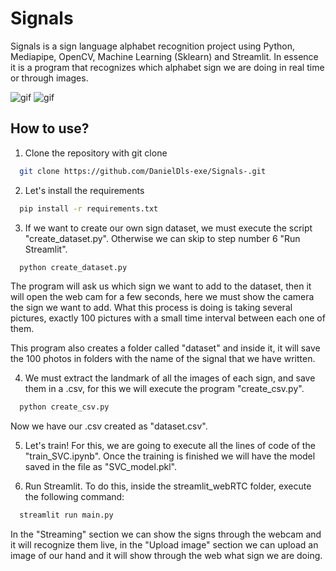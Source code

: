 # Signals

Signals is a sign language alphabet recognition project using Python, Mediapipe, OpenCV, Machine Learning (Sklearn) and Streamlit. In essence it is a program that recognizes which alphabet sign we are doing in real time or through images. 

![gif](https://i.makeagif.com/media/5-27-2022/kmEkHv.gif)
![gif](https://i.makeagif.com/media/5-27-2022/iJ7bUh.gif)

## How to use?

1. Clone the repository with git clone

```bash
  git clone https://github.com/DanielDls-exe/Signals-.git
```
2. Let's install the requirements

```bash
  pip install -r requirements.txt
```

3. If we want to create our own sign dataset, we must execute the script "create_dataset.py". Otherwise we can skip to step number 6 "Run Streamlit".

```bash
  python create_dataset.py
```
The program will ask us which sign we want to add to the dataset, then it will open the web cam for a few seconds, here we must show the camera the sign we want to add. What this process is doing is taking several pictures, exactly 100 pictures with a small time interval between each one of them.

This program also creates a folder called "dataset" and inside it, it will save the 100 photos in folders with the name of the signal that we have written.

4. We must extract the landmark of all the images of each sign, and save them in a .csv, for this we will execute the program "create_csv.py".

```bash
  python create_csv.py
```
Now we have our .csv created as "dataset.csv". 

5. Let's train! For this, we are going to execute all the lines of code of the "train_SVC.ipynb". Once the training is finished we will have the model saved in the file as "SVC_model.pkl".

6. Run Streamlit. 
To do this, inside the streamlit_webRTC folder, execute the following command:

```bash
  streamlit run main.py
```
In the "Streaming" section we can show the signs through the webcam and it will recognize them live, in the "Upload image" section we can upload an image of our hand and it will show through the web what sign we are doing.
